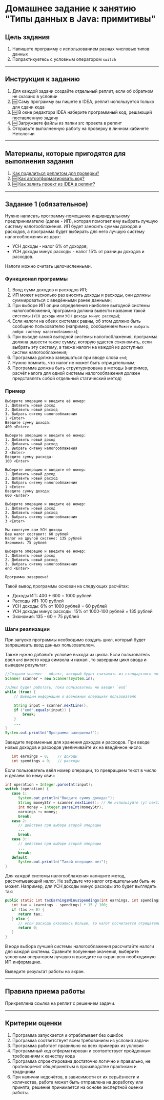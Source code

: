 # Домашнее задание к занятию "Типы данных в Java: примитивы"

## Цель задания

1. Напишете программу с использованием разных числовых типов данных
1. Попрактикуетесь с условным оператором `switch`

------

## Инструкция к заданию

1. Для каждой задачи создайте отдельный реплит, если об обратном не сказано в условии
1. :new: Саму программу вы пишете в IDEA, реплит используется только для сдачи кода
3. :new: В окне редактора IDEA наберите программный код, решающий поставленную задачу
5. :new: Загружаете файлы из папки src проекта в реплит
6. Отправьте выполненную работу на проверку в личном кабинете Нетологии

------

## Материалы, которые пригодятся для выполнения задания

1. [Как поделиться реплитом для проверки?](https://github.com/netology-code/java-homeworks/blob/java-43/QA_ReplitShare.md)
2. :new: [Как автоотформатировать код?](https://github.com/netology-code/java-homeworks/blob/java-43/QA_Format.md)
3. :new: [Как залить проект из IDEA в реплит?](https://github.com/netology-code/java2-homeworks/blob/main/QA_ReplitUpload.md)

------

## Задание 1 (обязательное)

Нужно написать программу-помощника индивидуальному предпринимателю (далее - ИП), которая помогает ему выбрать лучшую систему налогооблажения.
ИП будет заносить суммы доходов и расходов, а программа будет выбирать для него лучшую систему налогообложения из двух:
* УСН доходы - налог 6% от доходов;
* УСН доходы минус расходы - налог 15% от разницы доходов и расходов.

Налоги можно считать целочисленными.

### Функционал программы
1. Ввод сумм доходов и расходов ИП;
2. ИП может несколько раз вносить доходы и расходы, они должны суммироваться с введёнными ранее данными;
3. При выборе ИП опции определения наиболее выгодной системы налогообложения, программа должна вывести название такой системы (`УСН доходы` или `УСН доходы минус расходы`);
4. Если налоги на обеих системах равны, об этом должно быть сообщено пользователю (например, сообщением `Можете выбрать любую систему налогооблажения`);
5. При выводе самой выгодной системы налогооблажения, программа должна вывести также сумму, которую удастся сэкономить, если выбрать эту систему, а также налоги на каждой из доступных систем налогооблажения;
6. Программа должна завершаться при вводе слова `end`;
7. Нужно помнить, что налог не может быть отрицательным;
8. Программа должна быть структурирована в методы (например, расчёт налога для одной системы налогооблажения должен представлять собой отдельный статический метод)

### Пример 
```
Выберите операцию и введите её номер:
1. Добавить новый доход
2. Добавить новый расход
3. Выбрать ситему налогооблажения
1 <Enter>
Введите сумму дохода:
400 <Enter>

Выберите операцию и введите её номер:
1. Добавить новый доход
2. Добавить новый расход
3. Выбрать ситему налогооблажения
2 <Enter>
Введите сумму расхода:
100 <Enter>

Выберите операцию и введите её номер:
1. Добавить новый доход
2. Добавить новый расход
3. Выбрать ситему налогооблажения
1 <Enter>
Введите сумму дохода:
600 <Enter>

Выберите операцию и введите её номер:
1. Добавить новый доход
2. Добавить новый расход
3. Выбрать ситему налогооблажения
3 <Enter>

Мы советуем вам УСН доходы
Ваш налог составит: 60 рублей
Налог на другой системе: 135 рублей
Экономия: 75 рублей

Выберите операцию и введите её номер:
1. Добавить новый доход
2. Добавить новый расход
3. Выбрать ситему налогооблажения
end <Enter>

Программа завершена!
```

Такой вывод программы основан на следующих расчётах:
* Доходы ИП: 400 + 600 = 1000 рублей
* Расходы ИП: 100 рублей
* УСН доходы: 6% от 1000 рублей = 60 рублей
* УСН доходы минус расходы: 15% от 1000-100 рублей = 135 рублей
* Экономия: 135 - 60 = 75 рублей

### Шаги реализации
При запуске программы необходимо создать цикл, который будет запрашивать ввод данных пользователем.

Также нужно добавить условие выхода из цикла. Если пользователь ввел `end` вместо кода символа и нажал <enter>, то завершим цикл ввода и выведем результат:
   ```java
   //Создаем scanner - объект, который будет считывать из стандартного потока ввода/вывода (console)
   Scanner scanner = new Scanner(System.in);

   //Цикл будет работать, пока пользователь не введет `end`
   while (true) {     
       // Выводим информацию о возможных операциях пользователю
   
       String input = scanner.nextLine();
       if ("end".equals(input)) {
           break;
       }
       ...
   }
   System.out.println("Программа завершена!");
   ```

Заведите переменные для хранения доходов и расходов. При вводе новых доходов и расходов увеличивайте их на введённое число:
   ```java
      int earnings = 0;    // доходы
      int spendings = 0;   // расходы
   ```

Если пользователь ввёл номер операции, то превращаем текст в число и делаем по нему свич:
   ```java
   int operation = Integer.parseInt(input);
   switch (operation) {
      case 1:
         System.out.println("Введите сумму дохода:");
         String moneyStr = scanner.nextLine(); // Не используйте тут nextInt (!)
         int money = Integer.parseInt(moneyStr);
         earnings += money;
         break;
      case 2:
         // действия при выборе второй операции
         ...
         break;
      case 3::
         // действия при выборе второй операции
         ...
         break;
      default:
         System.out.println("Такой операции нет");
   }
   ```

Для каждой системы налогооблажения напишите метод, рассчитывающий налог. Не забудьте что налог отрицательным быть не может. Например, для УСН доходы минус расходы это будет выглядеть так:
   ```java
   public static int taxEarningsMinusSpendings(int earnings, int spendings) {
      int tax = (earnings - spendings) * 15 / 100;
      if (tax >= 0) {
         return tax;
      } else {
         // если расходы оказались больше, то налог посчитается отрицательным
         return 0;
      }
   }
   ```

В коде выбора лучшей системы налогооблажения рассчитайте налоги для каждой системы. Сравните полуенные значения, выберите условным оператором лучшую и выведите на экран всю необходимую ИП информацию.

Выведите результат работы на экран.

------

## Правила приема работы

Прикреплена ссылка на реплит с решением задачи.

------

## Критерии оценки

1. Программа запускается и отрабатывает без ошибок
2. Программа соответствует всем требованиям из условия задачи
3. Программа работает правильно на всех примерах из условия
4. Программный код отформатирован и соответствует пройденным требованиям к качеству кода
5. Программа спроектирована достаточно логично и правильно, не противоречит общепринятым в производстве практикам и традициям
6. При наличии недочётов, в зависимости от их серьёзности и количества, работа может быть отправлена на доработку или принята; решение принимается на основе экспертной оценки работы.
